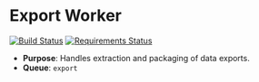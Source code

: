 # Export Worker

[![Build Status](https://travis-ci.org/Cadasta/export-worker.svg?branch=master)](https://travis-ci.org/Cadasta/export-worker)
[![Requirements Status](https://requires.io/github/Cadasta/export-worker/requirements.svg?branch=master)](https://requires.io/github/Cadasta/export-worker/requirements/?branch=master)

* **Purpose**: Handles extraction and packaging of data exports.
* **Queue**: `export`
